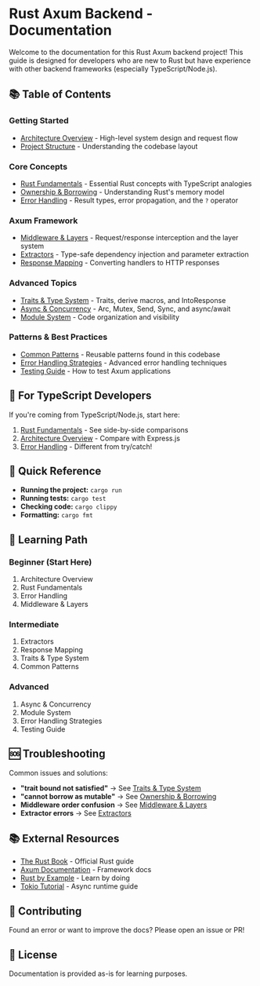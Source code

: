# Rust Axum Backend - Documentation

Welcome to the documentation for this Rust Axum backend project! This guide is designed for developers who are new to Rust but have experience with other backend frameworks (especially TypeScript/Node.js).

## 📚 Table of Contents

### Getting Started

- [Architecture Overview](./01-architecture-overview.md) - High-level system design and request flow
- [Project Structure](./02-project-structure.md) - Understanding the codebase layout

### Core Concepts

- [Rust Fundamentals](./03-rust-fundamentals.md) - Essential Rust concepts with TypeScript analogies
- [Ownership & Borrowing](./04-ownership-borrowing.md) - Understanding Rust's memory model
- [Error Handling](./05-error-handling.md) - Result types, error propagation, and the `?` operator

### Axum Framework

- [Middleware & Layers](./06-middleware-layers.md) - Request/response interception and the layer system
- [Extractors](./07-extractors.md) - Type-safe dependency injection and parameter extraction
- [Response Mapping](./08-response-mapping.md) - Converting handlers to HTTP responses

### Advanced Topics

- [Traits & Type System](./09-traits-type-system.md) - Traits, derive macros, and IntoResponse
- [Async & Concurrency](./10-async-concurrency.md) - Arc, Mutex, Send, Sync, and async/await
- [Module System](./11-module-system.md) - Code organization and visibility

### Patterns & Best Practices

- [Common Patterns](./12-common-patterns.md) - Reusable patterns found in this codebase
- [Error Handling Strategies](./13-error-strategies.md) - Advanced error handling techniques
- [Testing Guide](./14-testing-guide.md) - How to test Axum applications

## 🎯 For TypeScript Developers

If you're coming from TypeScript/Node.js, start here:

1. [Rust Fundamentals](./03-rust-fundamentals.md) - See side-by-side comparisons
2. [Architecture Overview](./01-architecture-overview.md) - Compare with Express.js
3. [Error Handling](./05-error-handling.md) - Different from try/catch!

## 🚀 Quick Reference

- **Running the project:** `cargo run`
- **Running tests:** `cargo test`
- **Checking code:** `cargo clippy`
- **Formatting:** `cargo fmt`

## 📖 Learning Path

### Beginner (Start Here)

1. Architecture Overview
2. Rust Fundamentals
3. Error Handling
4. Middleware & Layers

### Intermediate

1. Extractors
2. Response Mapping
3. Traits & Type System
4. Common Patterns

### Advanced

1. Async & Concurrency
2. Module System
3. Error Handling Strategies
4. Testing Guide

## 🆘 Troubleshooting

Common issues and solutions:

- **"trait bound not satisfied"** → See [Traits & Type System](./09-traits-type-system.md#intoresponse-trait)
- **"cannot borrow as mutable"** → See [Ownership & Borrowing](./04-ownership-borrowing.md)
- **Middleware order confusion** → See [Middleware & Layers](./06-middleware-layers.md#layer-ordering)
- **Extractor errors** → See [Extractors](./07-extractors.md#common-mistakes)

## 📚 External Resources

- [The Rust Book](https://doc.rust-lang.org/book/) - Official Rust guide
- [Axum Documentation](https://docs.rs/axum/latest/axum/) - Framework docs
- [Rust by Example](https://doc.rust-lang.org/rust-by-example/) - Learn by doing
- [Tokio Tutorial](https://tokio.rs/tokio/tutorial) - Async runtime guide

## 🤝 Contributing

Found an error or want to improve the docs? Please open an issue or PR!

## 📝 License

Documentation is provided as-is for learning purposes.
